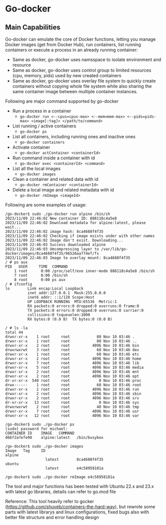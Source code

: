 # Go-docker

## Main Capabilities
Go-docker can emulate the core of Docker functions, letting you manage Docker images (get from Docker Hub), run containers, list running containers or execute a process in an already running container:
- Same as docker, go-docker uses namsspace to isolate environment and resource
- Same as docker, go-docker uses control group to limited resources (cpu, memory, pids) used by new created containers
- Same as docker, go-docker uses overlay file system to quickly create containers without copying whole file system while also sharing the same container image between multiple container instances.


Following are major command supported by go-docker
* Run a process in a container
   * `go-docker run <--cpus=cpus-max> <--mem=mem-max> <--pids=pids-max> <image[:tag]> </path/to/command>`
* List running / active containers
   * `go-docker ps`
* List all containers, including running ones and inactive ones
   * `go-docker containers` 
* Activate container
   * `go-docker actContainer <containerId>`
* Run command inside a container with id
   * `go-docker exec <containerId> <command>`
* List all the local images
   * `go-docker images`
* Clean a container and related data with id
   * `go-docker rmContainer <containerId>`
* Delete a local image and related metadata with id
   * `go-docker rmImage <imageId>`

Following are some examples of usage:
```
/go-docker$ sudo ./go-docker run alpine /bin/sh
2023/11/09 22:46:02 New container ID: 888118c4a5e8
2023/11/09 22:46:02 Download metadata for alpine:latest, please wait...
2023/11/09 22:46:02 image hash: 8ca4688f4f35
2023/11/09 22:46:02 Checking if image exists under with other names
2023/11/09 22:46:02 Image don't exist. Downloading...
2023/11/09 22:46:03 Success downloaded alpine
2023/11/09 22:46:03 Umcompressing layer to /var/lib/go-docker/images/8ca4688f4f35/96526aa774ef/fs
2023/11/09 22:46:03 Image to overlay mount: 8ca4688f4f35
/ # ps aux
PID   USER     TIME  COMMAND
    1 root      0:00 /proc/self/exe inner-mode 888118c4a5e8 /bin/sh
    7 root      0:00 /bin/sh
    8 root      0:00 ps aux
/ # ifconfig
lo        Link encap:Local Loopback  
          inet addr:127.0.0.1  Mask:255.0.0.0
          inet6 addr: ::1/128 Scope:Host
          UP LOOPBACK RUNNING  MTU:65536  Metric:1
          RX packets:0 errors:0 dropped:0 overruns:0 frame:0
          TX packets:0 errors:0 dropped:0 overruns:0 carrier:0
          collisions:0 txqueuelen:1000 
          RX bytes:0 (0.0 B)  TX bytes:0 (0.0 B)

/ # ls -la
total 44
drwxr-xr-x    1 root     root            80 Nov 10 03:46 .
drwxr-xr-x    1 root     root            80 Nov 10 03:46 ..
drwxr-xr-x    2 root     root          4096 Nov 10 03:46 bin
drwxrwxrwt    3 root     root            60 Nov 10 03:46 dev
drwxr-xr-x    1 root     root            60 Nov 10 03:46 etc
drwxr-xr-x    2 root     root          4096 Nov 10 03:46 home
drwxr-xr-x    7 root     root          4096 Nov 10 03:46 lib
drwxr-xr-x    5 root     root          4096 Nov 10 03:46 media
drwxr-xr-x    2 root     root          4096 Nov 10 03:46 mnt
drwxr-xr-x    2 root     root          4096 Nov 10 03:46 opt
dr-xr-xr-x  540 root     root             0 Nov 10 03:46 proc
drwx------    1 root     root            60 Nov 10 03:46 root
drwxr-xr-x    2 root     root          4096 Nov 10 03:46 run
drwxr-xr-x    2 root     root          4096 Nov 10 03:46 sbin
drwxr-xr-x    2 root     root          4096 Nov 10 03:46 srv
dr-xr-xr-x   13 root     root             0 Nov 10 03:46 sys
drwxrwxrwt    2 root     root            40 Nov 10 03:46 tmp
drwxr-xr-x    7 root     root          4096 Nov 10 03:46 usr
drwxr-xr-x   12 root     root          4096 Nov 10 03:46 var

/go-docker$ sudo ./go-docker ps
[sudo] password for michael: 
CONTAINER ID    IMAGE   COMMAND
d66f2a7efe90    alpine:latest   /bin/busybox

/go-docker$ sudo ./go-docker images
Image   Tag     ID
alpine
                  latest        8ca4688f4f35
ubuntu
                  latest        e4c58958181a

/go-docker$ sudo ./go-docker rmImage e4c58958181a                  
```

The tool and major functions has been tested with Ubuntu 22.x and 23.x with latest go libraries, details can refer to go.mod file

Reference: This tool heavily refer to gocker (https://github.com/shuveb/containers-the-hard-way), but rewrote some parts with latest librarys and linux configurations, fixed bugs also with better file structure and error handling design
